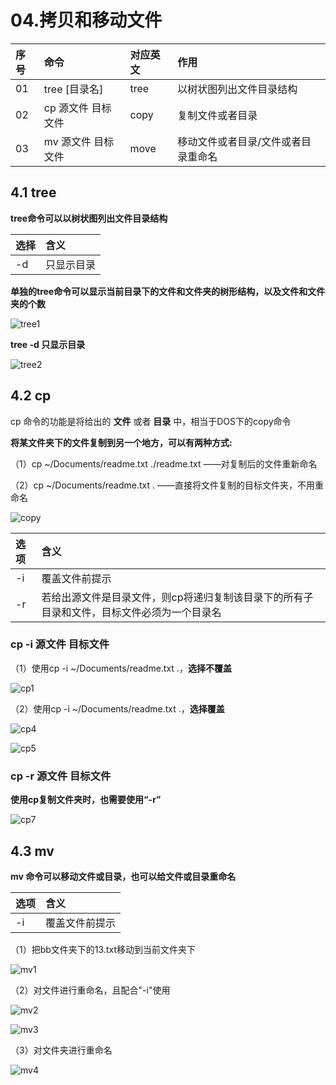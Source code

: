 # 04.拷贝和移动文件
|序号|命令|对应英文|作用|
|:---|:----|:---|:---|
|01   |tree [目录名]   |tree   | 以树状图列出文件目录结构  |
|02   |cp 源文件 目标文件   |copy   |复制文件或者目录   |
|03   |mv 源文件 目标文件   |move   |移动文件或者目录/文件或者目录重命名   |

## 4.1 tree
 **tree命令可以以树状图列出文件目录结构**

|选择|含义|
|:---|:---|
|-d   |只显示目录   |

**单独的tree命令可以显示当前目录下的文件和文件夹的树形结构，以及文件和文件夹的个数**

![tree1 ](tree1.png)

**tree -d 只显示目录**

![tree2](tree2.png)

## 4.2 cp

cp 命令的功能是将给出的 **文件** 或者 **目录** 中，相当于DOS下的copy命令

**将某文件夹下的文件复制到另一个地方，可以有两种方式:**

  （1）cp ~/Documents/readme.txt ./readme.txt ——对复制后的文件重新命名

  （2）cp ~/Documents/readme.txt  . ——直接将文件复制的目标文件夹，不用重命名

![copy](copy.png)

|选项|含义|
|:---|:---|
|-i   |覆盖文件前提示   |
|-r   |若给出源文件是目录文件，则cp将递归复制该目录下的所有子目录和文件，目标文件必须为一个目录名   |

### cp -i 源文件 目标文件

（1）使用cp -i ~/Documents/readme.txt .，**选择不覆盖**

![cp1](cp1.png)

（2）使用cp -i ~/Documents/readme.txt .，**选择覆盖**

![cp4](cp4.png)

![cp5](cp5.png)

### cp -r 源文件 目标文件

**使用cp复制文件夹时，也需要使用“-r”**

![cp7](cp7.png)

## 4.3 mv

**mv 命令可以移动文件或目录，也可以给文件或目录重命名**

|选项|含义|
|:---|:---|
|-i   |覆盖文件前提示  |

（1）把bb文件夹下的13.txt移动到当前文件夹下

![mv1](mv1.png)

（2）对文件进行重命名，且配合"-i"使用

![mv2](mv2.png)

![mv3](mv3.png)

（3）对文件夹进行重命名

![mv4](mv4.png)
